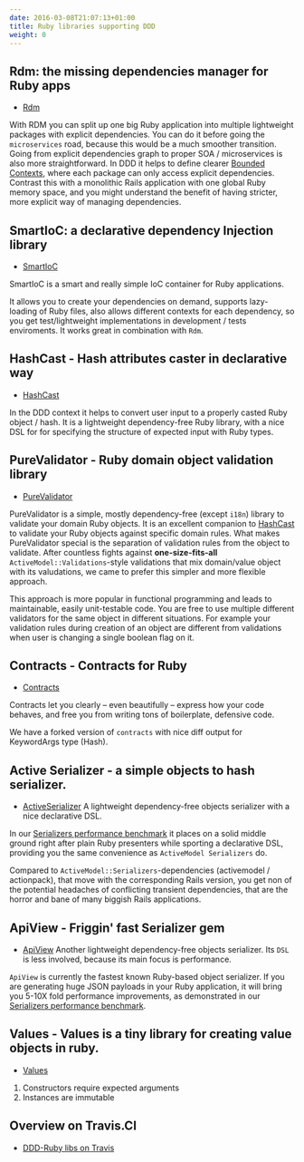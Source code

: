 ```yaml
---
date: 2016-03-08T21:07:13+01:00
title: Ruby libraries supporting DDD
weight: 0
---
```



## Rdm: the missing dependencies manager for Ruby apps

- <a href="https://ddd-ruby.github.io/rdm/" target="_blank">Rdm</a>

With RDM you can split up one big Ruby application into multiple lightweight packages with explicit dependencies. You can do it before going the `microservices` road, because this would be a much smoother transition. Going from explicit dependencies graph to proper SOA / microservices is also more straightforward. In DDD it helps to define clearer [Bounded Contexts](http://martinfowler.com/bliki/BoundedContext.html), where each package can only access explicit dependencies. Contrast this with a monolithic Rails application with one global Ruby memory space, and you might understand the benefit of having stricter, more explicit way of managing dependencies.


## SmartIoC: a declarative dependency Injection library

- <a href="https://ddd-ruby.github.io/smart_ioc/" target="_blank">SmartIoC</a>

SmartIoC is a smart and really simple IoC container for Ruby applications.

It allows you to create your dependencies on demand, supports lazy-loading of Ruby files, also allows different contexts for each dependency, so you get test/lightweight implementations in development / tests enviroments. It works great in combination with `Rdm`.



## HashCast - Hash attributes caster in declarative way

- <a href="https://ddd-ruby.github.io/hashcast/" target="_blank">HashCast</a>

In the DDD context it helps to convert user input to a properly casted Ruby object / hash. It is a lightweight dependency-free Ruby library, with a nice DSL for for specifying the structure of expected input with Ruby types.

## PureValidator - Ruby domain object validation library

- <a href="https://ddd-ruby.github.io/pure_validator/" target="_blank">PureValidator</a>

PureValidator is a simple, mostly dependency-free (except `i18n`) library to validate your domain Ruby objects. It is an excellent companion to <a href="https://ddd-ruby.github.io/hashcast/" target="_blank">HashCast</a> to validate your Ruby objects against specific domain rules. What makes PureValidator special is the separation of validation rules from the object to validate. After countless fights against __one-size-fits-all__ `ActiveModel::Validations`-style validations that mix domain/value object with its valudations, we came to prefer this simpler and more flexible approach.

This approach is more popular in functional programming and leads to maintainable, easily unit-testable code. You are free to use multiple different validators for the same object in different situations. For example your validation rules during creation of an object are different from validations when user is changing a single boolean flag on it.


## Contracts - Contracts for Ruby

- <a href="https://ddd-ruby.github.io/contracts.ruby/" target="_blank">Contracts</a>

Contracts let you clearly – even beautifully – express how your code behaves, and free you from writing tons of boilerplate, defensive code.

We have a forked version of `contracts` with nice diff output for KeywordArgs type (Hash).


## Active Serializer - a simple objects to hash serializer.

- <a href="https://ddd-ruby.github.io/active_serializer/" target="_blank">ActiveSerializer</a>
A lightweight dependency-free objects serializer with a nice declarative DSL.



In our <a href="https://github.com/ddd-ruby/json_serialization_benchmark" target="_blank">Serializers performance benchmark</a> it places on a solid middle ground right after plain Ruby presenters while sporting a declarative DSL, providing you the same convenience as `ActiveModel Serializers` do.

Compared to `ActiveModel::Serializers`-dependencies (activemodel / actionpack), that move with the corresponding Rails version, you get non of the potential headaches of conflicting transient dependencies, that are the horror and bane of many biggish Rails applications.


## ApiView - Friggin' fast Serializer gem

- <a href="https://ddd-ruby.github.io/api_view/" target="_blank">ApiView</a>
Another lightweight dependency-free objects serializer. Its `DSL` is less involved, because its main focus is performance.

`ApiView` is currently the fastest known Ruby-based object serializer. If you are generating huge JSON payloads in your Ruby application, it will bring you 5-10X fold performance improvements, as demonstrated in our <a href="https://github.com/ddd-ruby/json_serialization_benchmark" target="_blank">Serializers performance benchmark</a>.


## Values - Values is a tiny library for creating value objects in ruby.

- <a href="https://github.com/tcrayford/Values" target="_blank">Values</a>

1. Constructors require expected arguments
1. Instances are immutable


## Overview on Travis.CI

- <a href="https://travis-ci.org/ddd-ruby" target="_blank">DDD-Ruby libs on Travis</a>
